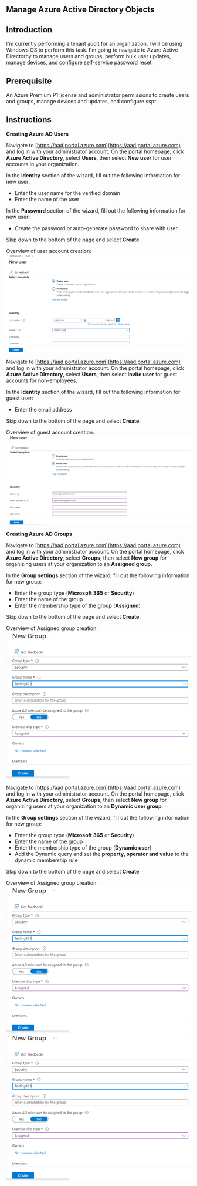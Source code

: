 ## Manage Azure Active Directory Objects

## Introduction

I'm currently performing a tenant audit for an organization. I will be using Windows OS to perform this task. I'm going to navigate to Azure Active Directorhy to manage users and groups, perform bulk user updates, manage devices, and configure self-service password reset.

## Prerequisite

An Azure Premium P1 license and administrator permissions to create users and groups, manage devices and updates, and configure sspr.

## Instructions

**Creating Azure AD Users**

Navigate to [https://aad.portal.azure.com](https://aad.portal.azure.com) and log in with your administrator account. On the portal homepage, click **Azure Active Directory**, select **Users**, then select **New user** for user accounts in your organization.

In the **Identity** section of the wizard, fill out the following information for new user:

- Enter the user name for the verified domain
- Enter the name of the user

In the **Password** section of the wizard, fill out the following information for new user:

- Create the password or auto-generate password to share with user

Skip down to the bottom of the page and select **Create**.

Overview of user account creation:<br/>
![Basic User account settings](./img/Create-an-user-account-in-Azure-AD.png)

Navigate to [https://aad.portal.azure.com](https://aad.portal.azure.com) and log in with your administrator account. On the portal homepage, click **Azure Active Directory**, select **Users**, then select **Invite user** for guest accounts for non-employees.

In the **Identity** section of the wizard, fill out the following information for guest user:

- Enter the email address

Skip down to the bottom of the page and select **Create**.

Overview of guest account creation:<br/>
![Basic Guest User account settings](./img/Create-an-guest-account-in-Azure-AD.PNG)

**Creating Azure AD Groups**

Navigate to [https://aad.portal.azure.com](https://aad.portal.azure.com) and log in with your administrator account. On the portal homepage, click **Azure Active Directory**, select **Groups**, then select **New group** for organizing users at your organization to an **Assigned group**.

In the **Group settings** section of the wizard, fill out the following information for new group:

- Enter the group type (**Microsoft 365** or **Security**)
- Enter the name of the group
- Enter the membership type of the group (**Assigned**)

Skip down to the bottom of the page and select **Create**.

Overview of Assigned group creation:<br/>
![Basic Assigned group account settings](./img/Create-an-assigned-group-in-Azure-AD.PNG)

Navigate to [https://aad.portal.azure.com](https://aad.portal.azure.com) and log in with your administrator account. On the portal homepage, click **Azure Active Directory**, select **Groups**, then select **New group** for organizing users at your organization to an **Dynamic user group**.

In the **Group settings** section of the wizard, fill out the following information for new group:

- Enter the group type (**Microsoft 365** or **Security**)
- Enter the name of the group
- Enter the membership type of the group (**Dynamic user**)
- Add the Dynamic query and set the **property, operator and value** to the dynamic membership rule

Skip down to the bottom of the page and select **Create**

Overview of Assigned group creation:<br/>
![Basic Dynamic group account settings](./img/Create-an-assigned-group-in-Azure-AD.PNG)
![Basic Dynamic membership rules](./img/Create-an-assigned-group-in-Azure-AD.PNG)










